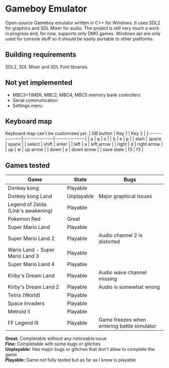 # Gameboy Emulator
Open-source Gameboy emulator written in C++ for Windows. It uses SDL2 for graphics and SDL Mixer for audio. The project is still very much a work in progress and, for now, supports only DMG games. Windows api are only used for console stuff so it should be easily portable to other platforms.


## Building requirements
SDL2, SDL Mixer and SDL Font libraries.


## Not yet implemented
- MBC3+TIMER, MBC2, MBC4, MBC5 memory bank controllers
- Serial communication
- Settings menu


## Keyboard map
Keyboard map can't be customized yet.
| GB button 	| Key 1 		| Key 2 		|
|---------------|---------------|---------------|
| a 			| q 			| o 			|
| b 			| e 			| p 			|
| start 		| space 		| space			|
| select		| shift 		| enter 		|
| left 			| a 			| left arrow 	|
| right 		| d 			| right arrow 	|
| up			| w 			| up arrow		|
| down 			| s 			| down arrow	|
| save state 	| f3 			| f3 			|



## Games tested
| Game 									| State 		| Bugs |
|---------------------------------------|---------------|-------|
| Donkey kong 							| Playable 		|		|
| Donkey kong Land 						| Unplayable	| Major graphical issues |
| Legend of Zelda (Link's awakening)	| Playable		|		|
| Pokemon Red							| Great			|		|
| Super Mario Land						| Playable		|		|
| Super Mario Land 2					| Playable		| Audio channel 2 is distorted |
| Wario Land - Super Mario Land 3 		| Playable		|		|
| Super Mario Land 4 					| Playable		|		|
| Kirby's Dream Land					| Playable		| Audio wave channel missing |
| Kirby's Dream Land 2 					| Playable		| Audio is somewhat wrong |
| Tetris (World)						| Playable		|		|
| Space Invaders						| Playable		|		|
| Metroid II 							| Playable		|		|
| FF Legend III							| Playable		| Game freezes when entering battle simulator |

**Great:** Completable without any noticeable issue  
**Fine:** Completable with some bugs or glitches  
**Unplayable:** Has major bugs or glitches that don't allow to complete the game  
**Playable:** Game not fully tested but as far as I know is playable  
